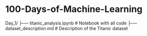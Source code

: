# 100-Days-of-Machine-Learning
Day_1/
├── titanic_analysis.ipynb       # Notebook with all code
├── dataset_description.md       # Description of the Titanic dataset